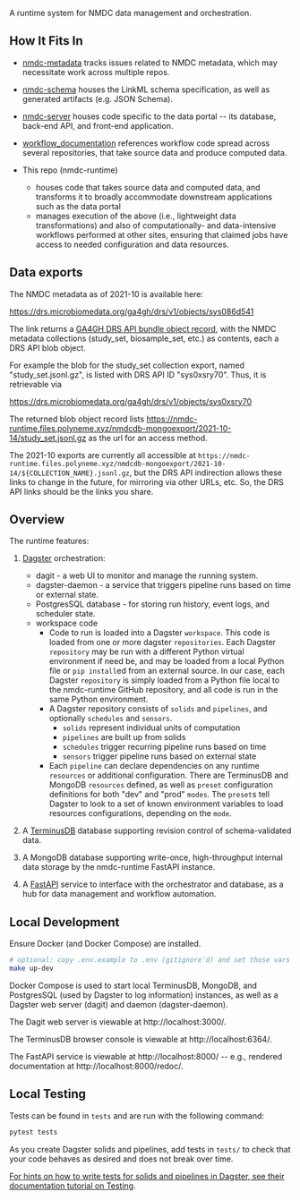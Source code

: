 A runtime system for NMDC data management and orchestration.

## How It Fits In

* [nmdc-metadata](https://github.com/microbiomedata/nmdc-metadata)
tracks issues related to NMDC metadata, which may necessitate work across multiple repos.
  
* [nmdc-schema](https://github.com/microbiomedata/nmdc-schema/)
houses the LinkML schema specification, as well as generated artifacts (e.g. JSON Schema).

* [nmdc-server](https://github.com/microbiomedata/nmdc-server)
houses code specific to the data portal -- its database, back-end API, and front-end application.

* [workflow_documentation](https://nmdc-workflow-documentation.readthedocs.io/en/latest/index.html)
references workflow code spread across several repositories, that take source data and produce computed data.

* This repo (nmdc-runtime)
   * houses code that takes source data and computed data, and transforms it
     to broadly accommodate downstream applications such as the data portal
   * manages execution of the above (i.e., lightweight data transformations) and also
     of computationally- and data-intensive workflows performed at other sites,
     ensuring that claimed jobs have access to needed configuration and data resources.

## Data exports

The NMDC metadata as of 2021-10 is available here:

https://drs.microbiomedata.org/ga4gh/drs/v1/objects/sys086d541

The link returns a [GA4GH DRS API bundle object record](https://ga4gh.github.io/data-repository-service-schemas/preview/release/drs-1.0.0/docs/#_drs_datatypes), with the NMDC metadata collections (study_set, biosample_set, etc.) as contents, each a DRS API blob object.

For example the blob for the study_set collection export, named "study_set.jsonl.gz", is listed with DRS API ID "sys0xsry70". Thus, it is retrievable via

https://drs.microbiomedata.org/ga4gh/drs/v1/objects/sys0xsry70

The returned blob object record lists https://nmdc-runtime.files.polyneme.xyz/nmdcdb-mongoexport/2021-10-14/study_set.jsonl.gz as the url for an access method.

The 2021-10 exports are currently all accessible at `https://nmdc-runtime.files.polyneme.xyz/nmdcdb-mongoexport/2021-10-14/${COLLECTION_NAME}.jsonl.gz`, but the DRS API indirection allows these links to change in the future, for mirroring via other URLs, etc. So, the DRS API links should be the links you share.

## Overview

The runtime features:

1. [Dagster](https://docs.dagster.io/concepts) orchestration:
    - dagit - a web UI to monitor and manage the running system.
    - dagster-daemon - a service that triggers pipeline runs based on time or external state.
    - PostgresSQL database - for storing run history, event logs, and scheduler state.
    - workspace code
      - Code to run is loaded into a Dagster `workspace`. This code is loaded from
         one or more dagster `repositories`. Each Dagster `repository` may be run with a different
         Python virtual environment if need be, and may be loaded from a local Python file or
         `pip install`ed from an external source. In our case, each Dagster `repository` is simply
         loaded from a Python file local to the nmdc-runtime GitHub repository, and all code is
         run in the same Python environment.
      - A Dagster repository consists of `solids` and `pipelines`,
         and optionally `schedules` and `sensors`.
         - `solids` represent individual units of computation
         - `pipelines` are built up from solids
         - `schedules` trigger recurring pipeline runs based on time
         - `sensors` trigger pipeline runs based on external state
      - Each `pipeline` can declare dependencies on any runtime `resources` or additional
         configuration. There are TerminusDB and MongoDB `resources` defined, as well as `preset`
         configuration definitions for both "dev" and "prod" `modes`. The `preset`s tell Dagster to
         look to a set of known environment variables to load resources configurations, depending on
         the `mode`.

2. A [TerminusDB](https://terminusdb.com/) database supporting revision control of schema-validated
data.
   
3. A MongoDB database supporting write-once, high-throughput internal
data storage by the nmdc-runtime FastAPI instance.
   
4. A [FastAPI](https://fastapi.tiangolo.com/) service to interface with the orchestrator and
database, as a hub for data management and workflow automation.

## Local Development

Ensure Docker (and Docker Compose) are installed.

```bash
# optional: copy .env.example to .env (gitignore'd) and set those vars
make up-dev
```

Docker Compose is used to start local TerminusDB, MongoDB, and PostgresSQL (used by Dagster to log
information) instances, as well as a Dagster web server (dagit) and daemon (dagster-daemon).

The Dagit web server is viewable at http://localhost:3000/.

The TerminusDB browser console is viewable at http://localhost:6364/.

The FastAPI service is viewable at http://localhost:8000/ -- e.g., rendered documentation at
http://localhost:8000/redoc/.

## Local Testing

Tests can be found in `tests` and are run with the following command:

```bash
pytest tests
```

As you create Dagster solids and pipelines, add tests in `tests/` to check that your
code behaves as desired and does not break over time.

[For hints on how to write tests for solids and pipelines in Dagster, see their documentation tutorial on Testing](https://docs.dagster.io/tutorial/testable).

